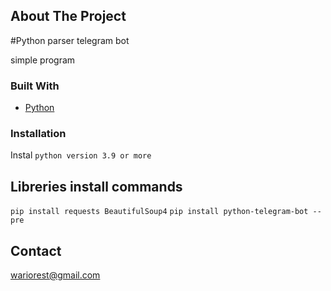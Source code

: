 
<!-- PROJECT SHIELDS -->

<!-- ABOUT THE PROJECT -->
## About The Project

#Python parser telegram bot

simple program

### Built With
* [Python]()



### Installation

Instal `python version 3.9 or more`
## Libreries install commands
`pip install requests BeautifulSoup4`
`pip install python-telegram-bot --pre`






<!-- CONTACT -->
## Contact
wariorest@gmail.com



